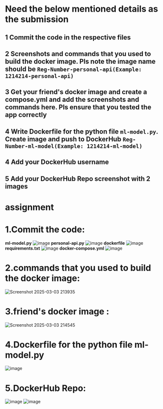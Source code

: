 # Need the below mentioned details as the submission
## 1 Commit the code in the respective files
## 2 Screenshots and commands that you used to build the docker image. Pls note the image name should be `Reg-Number-personal-api(Example: 1214214-personal-api)`
## 3 Get your friend's docker image and create a compose.yml and add the screenshots and commands here. Pls ensure that you tested the app correctly
## 4 Write Dockerfile for the python file `ml-model.py`. Create image and push to DockerHub `Reg-Number-ml-model(Example: 1214214-ml-model)`
## 4 Add your DockerHub username
## 5 Add your DockerHub Repo screenshot with 2 images
# assignment
# 1.Commit the code:
**ml-model.py**
![image](https://github.com/user-attachments/assets/7f76600f-3c73-446f-a7b4-d556aaf427da)
**personal-api.py**
![image](https://github.com/user-attachments/assets/e6b88347-77a0-4686-9fea-88bcde9e8730)
**dockerfile**
![image](https://github.com/user-attachments/assets/d4a337fd-bf4f-403a-895b-089791a4c818)
**requirements.txt**
![image](https://github.com/user-attachments/assets/573c2206-085e-4792-9dbd-d9131f8dc471)
**docker-compose.yml**
![image](https://github.com/user-attachments/assets/bdbafb11-3fba-4b9f-870a-465cf49a26cd)
# 2.commands that you used to build the docker image:
![Screenshot 2025-03-03 213935](https://github.com/user-attachments/assets/232a4bf9-b507-445e-8d14-91d8eb865e2b)
# 3.friend's docker image :
![Screenshot 2025-03-03 214545](https://github.com/user-attachments/assets/647500a6-3d64-4c49-8faf-367e07284067)
# 4.Dockerfile for the python file ml-model.py
![image](https://github.com/user-attachments/assets/d06534e0-345f-47c6-b6bb-693007413164)
# 5.DockerHub Repo:
![image](https://github.com/user-attachments/assets/7456edfd-d2f4-4ad0-a21f-30df4394abf7)
![image](https://github.com/user-attachments/assets/c99d0363-c237-4bfa-9e8c-19ab04ca64bd)






